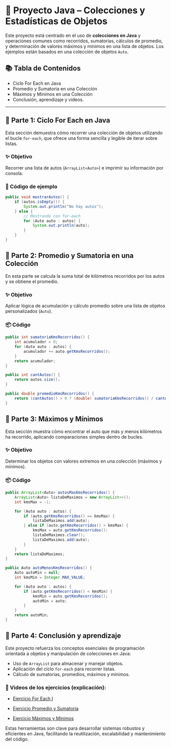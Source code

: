 # 🚗 Proyecto Java – Colecciones y Estadísticas de Objetos

Este proyecto está centrado en el uso de **colecciones en Java** y operaciones comunes como recorridos, sumatorias, cálculos de promedio, y determinación de valores máximos y mínimos en una lista de objetos. Los ejemplos están basados en una colección de objetos `Auto`.

## 📚 Tabla de Contenidos

- Ciclo For Each en Java
- Promedio y Sumatoria en una Colección
- Máximos y Mínimos en una Colección
- Conclusión, aprendizaje y videos.

---

## 🔁 Parte 1: Ciclo For Each en Java

Esta sección demuestra cómo recorrer una colección de objetos utilizando el bucle `for-each`, que ofrece una forma sencilla y legible de iterar sobre listas.

### ✨ Objetivo

Recorrer una lista de autos (`ArrayList<Auto>`) e imprimir su información por consola.

### 🧪 Código de ejemplo

```java
public void mostrarAutos() {
    if (autos.isEmpty()) {
        System.out.println("No hay autos");
    } else {
        // Mostrando con for-each
        for (Auto auto : autos) {
            System.out.println(auto);
        }
    }
}
```
## 🧩 Parte 2: Promedio y Sumatoria en una Colección

En esta parte se calcula la suma total de kilómetros recorridos por los autos y se obtiene el promedio.

### ✨ Objetivo

Aplicar lógica de acumulación y cálculo promedio sobre una lista de objetos personalizados (`Auto`).

### 📦 Código

```java
public int sumatoriaKmsRecorridos() {
    int acumulador = 0;
    for (Auto auto : autos) {
        acumulador += auto.getKmsRecorridos();
    }
    return acumulador;
}

public int cantAutos() {
    return autos.size();
}

public double promedioKmsRecorridos() {
    return (cantAutos() > 0 ? (double) sumatoriaKmsRecorridos() / cantAutos() : 0);
}
```
## 🧩 Parte 3: Máximos y Mínimos

Esta sección muestra cómo encontrar el auto que más y menos kilómetros ha recorrido, aplicando comparaciones simples dentro de bucles.

### ✨ Objetivo

Determinar los objetos con valores extremos en una colección (máximos y mínimos).

### 📦 Código

```java
public ArrayList<Auto> autosMasKmsRecorridos() {
    ArrayList<Auto> listaDeMaximos = new ArrayList<>();
    int kmsMax = -1;

    for (Auto auto : autos) {
        if (auto.getKmsRecorridos() == kmsMax) {
            listaDeMaximos.add(auto);
        } else if (auto.getKmsRecorridos() > kmsMax) {
            kmsMax = auto.getKmsRecorridos();
            listaDeMaximos.clear();
            listaDeMaximos.add(auto);
        }
    }
    return listaDeMaximos;
}

public Auto autoMenosKmsRecorridos() {
    Auto autoMin = null;
    int kmsMin = Integer.MAX_VALUE;

    for (Auto auto : autos) {
        if (auto.getKmsRecorridos() < kmsMin) {
            kmsMin = auto.getKmsRecorridos();
            autoMin = auto;
        }
    }
    return autoMin;
}
```
## 🧠 Parte 4: Conclusión y aprendizaje

Este proyecto refuerza los conceptos esenciales de programación orientada a objetos y manipulación de colecciones en Java:

- Uso de `ArrayList` para almacenar y manejar objetos.
- Aplicación del ciclo `for-each` para recorrer listas.
- Cálculo de sumatorias, promedios, máximos y mínimos.

### 🎥 Videos de los ejercicios (explicación):

- [Ejercicio For Each I](https://www.youtube.com/watch?v=m1SAvmi3xuo)

- [Ejercicio Promedio y Sumatoria](https://www.youtube.com/watch?v=FfM6uT5gBpY)

- [Ejercicio Máximos y Mínimos](https://www.youtube.com/watch?v=Xd9WLmU2Asc)


Estas herramientas son clave para desarrollar sistemas robustos y eficientes en Java, facilitando la reutilización, escalabilidad y mantenimiento del código.

